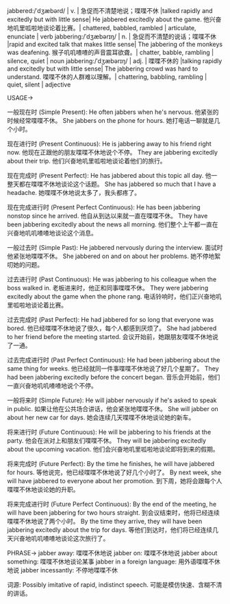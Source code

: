 jabbered:/ˈdʒæbərd/ | v. | 急促而不清楚地说；喋喋不休 |talked rapidly and excitedly but with little sense|  He jabbered excitedly about the game. 他兴奋地叽里呱啦地谈论着比赛。|  chattered, babbled, rambled | articulate, enunciate | verb
jabbering:/ˈdʒæbərɪŋ/ | n. | 急促而不清楚的说话；喋喋不休 |rapid and excited talk that makes little sense| The jabbering of the monkeys was deafening. 猴子叽叽喳喳的声音震耳欲聋。| chatter, babble, rambling | silence, quiet | noun
jabbering:/ˈdʒæbərɪŋ/ | adj. |  喋喋不休的 |talking rapidly and excitedly but with little sense|  The jabbering crowd was hard to understand. 喋喋不休的人群难以理解。| chattering, babbling, rambling | quiet, silent | adjective


USAGE->

一般现在时 (Simple Present):
He often jabbers when he's nervous.  他紧张的时候经常喋喋不休。
She jabbers on the phone for hours. 她打电话一聊就是几个小时。

现在进行时 (Present Continuous):
He is jabbering away to his friend right now. 他现在正跟他的朋友喋喋不休地说个不停。
They are jabbering excitedly about their trip. 他们兴奋地叽里呱啦地谈论着他们的旅行。

现在完成时 (Present Perfect):
He has jabbered about this topic all day. 他一整天都在喋喋不休地谈论这个话题。
She has jabbered so much that I have a headache. 她喋喋不休地说太多了，我头都疼了。

现在完成进行时 (Present Perfect Continuous):
He has been jabbering nonstop since he arrived. 他自从到达以来就一直在喋喋不休。
They have been jabbering excitedly about the news all morning. 他们整个上午都一直在兴奋地叽叽喳喳地谈论这个消息。

一般过去时 (Simple Past):
He jabbered nervously during the interview.  面试时他紧张地喋喋不休。
She jabbered on and on about her problems. 她不停地絮叨她的问题。

过去进行时 (Past Continuous):
He was jabbering to his colleague when the boss walked in. 老板进来时，他正和同事喋喋不休。
They were jabbering excitedly about the game when the phone rang. 电话铃响时，他们正兴奋地叽里呱啦地谈论着比赛。

过去完成时 (Past Perfect):
He had jabbered for so long that everyone was bored.  他已经喋喋不休地说了很久，每个人都感到厌烦了。
She had jabbered to her friend before the meeting started. 会议开始前，她跟朋友喋喋不休地说了一通。

过去完成进行时 (Past Perfect Continuous):
He had been jabbering about the same thing for weeks. 他已经就同一件事喋喋不休地说了好几个星期了。
They had been jabbering excitedly before the concert began.  音乐会开始前，他们一直兴奋地叽叽喳喳地说个不停。

一般将来时 (Simple Future):
He will jabber nervously if he's asked to speak in public. 如果让他在公共场合讲话，他会紧张地喋喋不休。
She will jabber on about her new car for days. 她会连续几天喋喋不休地谈论她的新车。

将来进行时 (Future Continuous):
He will be jabbering to his friends at the party. 他会在派对上和朋友们喋喋不休。
They will be jabbering excitedly about the upcoming vacation. 他们会兴奋地叽里呱啦地谈论即将到来的假期。


将来完成时 (Future Perfect):
By the time he finishes, he will have jabbered for hours. 等他说完，他已经喋喋不休地说了好几个小时了。
By next week, she will have jabbered to everyone about her promotion. 到下周，她将会跟每个人喋喋不休地谈论她的升职。


将来完成进行时 (Future Perfect Continuous):
By the end of the meeting, he will have been jabbering for two hours straight. 到会议结束时，他将已经连续喋喋不休地说了两个小时。
By the time they arrive, they will have been jabbering excitedly about the trip for days. 等他们到达时，他们将已经连续几天兴奋地叽叽喳喳地谈论这次旅行了。


PHRASE->
jabber away:  喋喋不休地说
jabber on:  喋喋不休地说
jabber about something:  喋喋不休地谈论某事
jabber in a foreign language: 用外语喋喋不休地说
jabber incessantly: 不停地喋喋不休


词源:  Possibly imitative of rapid, indistinct speech.  可能是模仿快速、含糊不清的讲话。

